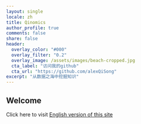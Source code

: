 ```yaml
---
layout: single
locale: zh
title: Qinomics
author_profile: true
comments: false
share: false
header:
  overlay_color: "#000"
  overlay_filter: "0.2"
  overlay_image: /assets/images/beach-cropped.jpg
  cta_label: "访问我的github"
  cta_url: "https://github.com/alexQiSong"
excerpt: "从数据之海中挖掘知识"
---
```


## Welcome

Click here to visit [English version of this site](/index)

